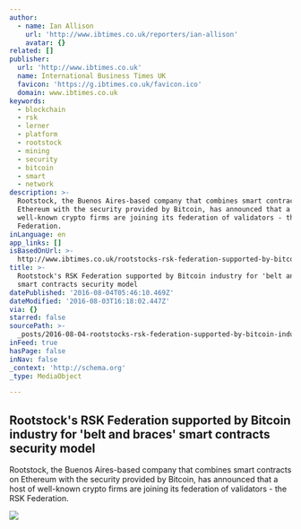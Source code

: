 ```yaml
---
author:
  - name: Ian Allison
    url: 'http://www.ibtimes.co.uk/reporters/ian-allison'
    avatar: {}
related: []
publisher:
  url: 'http://www.ibtimes.co.uk'
  name: International Business Times UK
  favicon: 'https://g.ibtimes.co.uk/favicon.ico'
  domain: www.ibtimes.co.uk
keywords:
  - blockchain
  - rsk
  - lerner
  - platform
  - rootstock
  - mining
  - security
  - bitcoin
  - smart
  - network
description: >-
  Rootstock, the Buenos Aires-based company that combines smart contracts on
  Ethereum with the security provided by Bitcoin, has announced that a host of
  well-known crypto firms are joining its federation of validators - the RSK
  Federation.
inLanguage: en
app_links: []
isBasedOnUrl: >-
  http://www.ibtimes.co.uk/rootstocks-rsk-federation-supported-by-bitcoin-industry-belt-braces-smart-contracts-security-1574118
title: >-
  Rootstock's RSK Federation supported by Bitcoin industry for 'belt and braces'
  smart contracts security model
datePublished: '2016-08-04T05:46:10.469Z'
dateModified: '2016-08-03T16:18:02.447Z'
via: {}
starred: false
sourcePath: >-
  _posts/2016-08-04-rootstocks-rsk-federation-supported-by-bitcoin-industry-for.md
inFeed: true
hasPage: false
inNav: false
_context: 'http://schema.org'
_type: MediaObject

---
```

<article style=""><h1>Rootstock's RSK Federation supported by Bitcoin industry for 'belt and braces' smart contracts security model</h1><p>Rootstock, the Buenos Aires-based company that combines smart contracts on Ethereum with the security provided by Bitcoin, has announced that a host of well-known crypto firms are joining its federation of validators - the RSK Federation.</p><img src="https://d.ibtimes.co.uk/en/full/1469624/rootstock.png" /></article>
